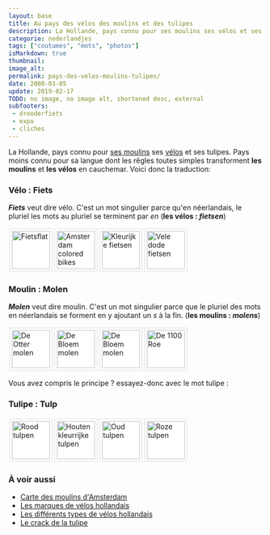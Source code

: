```yaml
---
layout: base
title: Au pays des vélos des moulins et des tulipes
description: La Hollande, pays connu pour ses moulins ses vélos et ses tulipes. Pays moins connu pour sa langue dont les rêgles toutes simples transforment les moulins et 
categorie: nederlandjes
tags: ["coutumes", "mots", "photos"]
isMarkdown: true
thumbnail: 
image_alt: 
permalink: pays-des-velos-moulins-tulipes/
date: 2008-03-05
update: 2019-02-17
TODO: no image, no image alt, shortened desc, external
subfooters:
 - drooderfiets
 - expo
 - cliches
---
```


La Hollande, pays connu pour [ses moulins](/les-moulins-d-amsterdam) ses [vélos](/plein-de-velos) et ses tulipes. Pays moins connu pour sa langue dont les rêgles toutes simples transforment **les moulins** et **les vélos** en cauchemar. Voici donc la traduction:

### Vélo : Fiets
***Fiets*** veut dire vélo. C'est un mot singulier parce qu'en néerlandais, le pluriel les mots au pluriel se terminent par *en*  (**les vélos : *fietsen***)

<!-- HTML -->
<p style="float: left; padding: 4px 4px 4px 4px; border: 1px solid #ddd; background: #fff; margin: 2px;"><a href="http://www.flickr.com/photos/13274211@N00/1460208022/" title="Fietsflat"><img src="http://farm2.static.flickr.com/1258/1460208022_daca704389_s.jpg" width="75" height="75" alt="Fietsflat" /></a></p>

<p style="float: left; padding: 4px 4px 4px 4px; border: 1px solid #ddd; background: #fff; margin: 2px;"><a href="http://www.flickr.com/photos/13274211@N00/271214885/" title="Amsterdam colored bikes"><img src="http://farm1.static.flickr.com/111/271214885_4ec9ede525_s.jpg" width="75" height="75" alt="Amsterdam colored bikes" /></a></p>


<p style="float: left; padding: 4px 4px 4px 4px; border: 1px solid #ddd; background: #fff; margin: 2px;"><a href="/les-velos-en-couleur" title="Fiets in de Vondelpark"><img src="http://farm4.static.flickr.com/3233/2649371288_3a236104a4_s.jpg" width="75" height="75" alt="Kleurijke fietsen" /></a></p>

<p style="float: left; padding: 4px 4px 4px 4px; border: 1px solid #ddd; background: #fff; margin: 2px;"><a href="http://www.flickr.com/photos/13274211@N00/409185064/" title="Vele dode fietsen"><img src="http://farm1.static.flickr.com/102/409185064_e881d732b4_s.jpg" width="75" height="75" alt="Vele dode fietsen" /></a></p>
<div style="clear:both;"></div>
<!-- / HTML -->

### Moulin : Molen
***Molen*** veut dire moulin. C'est un mot singulier parce que le pluriel des mots en néerlandais se forment en y ajoutant un *s* à la fin.  (**les moulins : *molens***)


<!-- HTML -->

<p style="float: left; padding: 4px 4px 4px 4px; border: 1px solid #ddd; background: #fff; margin: 2px;"><a href="http://www.flickr.com/photos/13274211@N00/707403921/" title="De Otter molen"><img src="http://farm2.static.flickr.com/1027/707403921_700b84f0be_s.jpg" width="75" height="75" alt="De Otter molen" /></a></p>

<p style="float: left; padding: 4px 4px 4px 4px; border: 1px solid #ddd; background: #fff; margin: 2px;"><a href="http://www.flickr.com/photos/13274211@N00/634276388/" title="De Bloem molen"><img src="http://farm2.static.flickr.com/1063/634276388_b1f62dd7f2_s.jpg" width="75" height="75" alt="De Bloem molen" /></a></p>

<p style="float: left; padding: 4px 4px 4px 4px; border: 1px solid #ddd; background: #fff; margin: 2px;"><a href="http://www.flickr.com/photos/13274211@N00/2652656290/" title="Oud en nieuw, met de wind"><img src="http://farm4.static.flickr.com/3240/2652656290_ae718390ec_s.jpg" width="75" height="75" alt="De Bloem molen" /></a></p>


<p style="float: left; padding: 4px 4px 4px 4px; border: 1px solid #ddd; background: #fff; margin: 2px;"><a href="http://www.flickr.com/photos/13274211@N00/2275226657/" title="VDe 1100 Roe"><img src="http://farm3.static.flickr.com/2173/2275226657_6084d390a7_s.jpg" width="75" height="75" alt="De 1100 Roe" /></a></p>

<div style="clear:both;"></div>
<!-- / HTML -->

Vous avez compris le principe ? essayez-donc avec le mot tulipe :

### Tulipe : Tulp


<!-- HTML -->

<p style="float: left; padding: 4px 4px 4px 4px; border: 1px solid #ddd; background: #fff; margin: 2px;"><a href="http://www.flickr.com/photos/13274211@N00/434146736/" title="Rood tulpen"><img src="http://farm1.static.flickr.com/180/434146736_310a42d9cb_s.jpg" width="75" height="75" alt="Rood tulpen" /></a></p>

<p style="float: left; padding: 4px 4px 4px 4px; border: 1px solid #ddd; background: #fff; margin: 2px;"><a href="http://www.flickr.com/photos/13274211@N00/420216121/" title="Houten kleurrijke tulpen"><img src="http://farm1.static.flickr.com/182/420216121_3ee33723d7_s.jpg" width="75" height="75" alt="Houten kleurrijke tulpen" /></a></p>

<p style="float: left; padding: 4px 4px 4px 4px; border: 1px solid #ddd; background: #fff; margin: 2px;"><a href="http://www.flickr.com/photos/13274211@N00/438423918/" title="Oud tulpen"><img src="http://farm1.static.flickr.com/175/438423918_8797f4a369_s.jpg" width="75" height="75" alt="Oud tulpen" /></a></p>

<p style="float: left; padding: 4px 4px 4px 4px; border: 1px solid #ddd; background: #fff; margin: 2px;"><a href="http://www.flickr.com/photos/13274211@N00/437327893/" title="Roze tulpen"><img src="http://farm1.static.flickr.com/171/437327893_3d3abbb4bc_s.jpg" width="75" height="75" alt="Roze tulpen" /></a></p>

<div style="clear:both;"></div>
<!-- / HTML -->

### À voir aussi
* [Carte des moulins d'Amsterdam](/la-carte-des-moulins-d-amsterdam)
* [Les marques de vélos hollandais](/plein-de-velos-hollandais-3)
* [Les différents types de vélos hollandais](/plein-de-velos)
* [Le crack de la tulipe](/1637-krach-de-la-tulipe)
